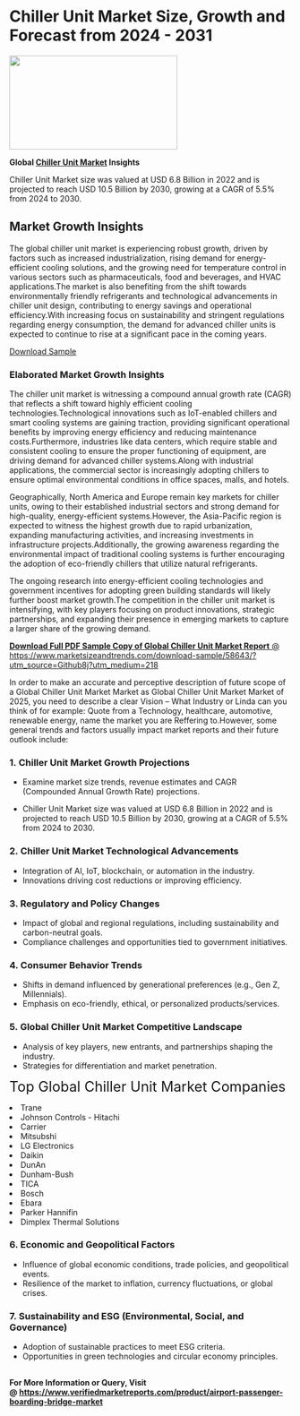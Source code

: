 <H1>Chiller Unit Market Size, Growth and Forecast from 2024 - 2031</H1><img class="aligncenter size-medium wp-image-584254" src="https://thirdeyenews.in/wp-content/uploads/2024/09/Global-Market-Research-300x168.jpeg" alt="" width="300" height="168" /><p><strong>Global&nbsp;<a href="https://www.marketsizeandtrends.com/download-sample/58643/?utm_source=Github8j?utm_medium=218">Chiller Unit Market</a> Insights</strong></p><p>Chiller Unit Market size was valued at USD 6.8 Billion in 2022 and is projected to reach USD 10.5 Billion by 2030, growing at a CAGR of 5.5% from 2024 to 2030.</p><p><h2>Market Growth Insights</h2> <p>The global chiller unit market is experiencing robust growth, driven by factors such as increased industrialization, rising demand for energy-efficient cooling solutions, and the growing need for temperature control in various sectors such as pharmaceuticals, food and beverages, and HVAC applications.The market is also benefiting from the shift towards environmentally friendly refrigerants and technological advancements in chiller unit design, contributing to energy savings and operational efficiency.With increasing focus on sustainability and stringent regulations regarding energy consumption, the demand for advanced chiller units is expected to continue to rise at a significant pace in the coming years.</p> <p><a href="#">Download Sample</a></p> <h3>Elaborated Market Growth Insights</h3> <p>The chiller unit market is witnessing a compound annual growth rate (CAGR) that reflects a shift toward highly efficient cooling technologies.Technological innovations such as IoT-enabled chillers and smart cooling systems are gaining traction, providing significant operational benefits by improving energy efficiency and reducing maintenance costs.Furthermore, industries like data centers, which require stable and consistent cooling to ensure the proper functioning of equipment, are driving demand for advanced chiller systems.Along with industrial applications, the commercial sector is increasingly adopting chillers to ensure optimal environmental conditions in office spaces, malls, and hotels.</p> <p>Geographically, North America and Europe remain key markets for chiller units, owing to their established industrial sectors and strong demand for high-quality, energy-efficient systems.However, the Asia-Pacific region is expected to witness the highest growth due to rapid urbanization, expanding manufacturing activities, and increasing investments in infrastructure projects.Additionally, the growing awareness regarding the environmental impact of traditional cooling systems is further encouraging the adoption of eco-friendly chillers that utilize natural refrigerants.</p> <p>The ongoing research into energy-efficient cooling technologies and government incentives for adopting green building standards will likely further boost market growth.The competition in the chiller unit market is intensifying, with key players focusing on product innovations, strategic partnerships, and expanding their presence in emerging markets to capture a larger share of the growing demand.</p> <p><a href="#"></p><p><span class=""><strong>Download Full PDF Sample Copy of Global Chiller Unit Market Report</strong> @ <a href="https://www.marketsizeandtrends.com/download-sample/58643/?utm_source=Github8j?utm_medium=218" target="_blank">https://www.marketsizeandtrends.com/download-sample/58643/?utm_source=Github8j?utm_medium=218</a></span></p><p>In order to make an accurate and perceptive description of future scope of a Global&nbsp;Chiller Unit Market Market as Global&nbsp;Chiller Unit Market Market of 2025, you need to describe a clear Vision &ndash; What Industry or Linda can you think of for example: Quote from a Technology, healthcare, automotive, renewable energy, name the market you are Reffering to.However, some general trends and factors usually impact market reports and their future outlook include:</p><h3>1.&nbsp;<strong>Chiller Unit Market Growth Projections</strong></h3><ul><li>Examine market size trends, revenue estimates and CAGR (Compounded Annual Growth Rate) projections.</li><li><p>Chiller Unit Market size was valued at USD 6.8 Billion in 2022 and is projected to reach USD 10.5 Billion by 2030, growing at a CAGR of 5.5% from 2024 to 2030.</p></li></ul><h3>2.&nbsp;<strong>Chiller Unit Market Technological Advancements</strong></h3><ul><li>Integration of AI, IoT, blockchain, or automation in the industry.</li><li>Innovations driving cost reductions or improving efficiency.</li></ul><h3>3.&nbsp;<strong>Regulatory and Policy Changes</strong></h3><ul><li>Impact of global and regional regulations, including sustainability and carbon-neutral goals.</li><li>Compliance challenges and opportunities tied to government initiatives.</li></ul><h3>4.&nbsp;<strong>Consumer Behavior Trends</strong></h3><ul><li>Shifts in demand influenced by generational preferences (e.g., Gen Z, Millennials).</li><li>Emphasis on eco-friendly, ethical, or personalized products/services.</li></ul><h3>5.&nbsp;<strong>Global Chiller Unit Market Competitive Landscape</strong></h3><ul><li>Analysis of key players, new entrants, and partnerships shaping the industry.</li><li>Strategies for differentiation and market penetration.</li></ul><p data-pm-slice="1 1 []"><span style="color: inherit; font-family: inherit; font-size: 25px;">Top Global Chiller Unit Market Companies</span></p><div class="" data-test-id=""><p><li>Trane</li><li> Johnson Controls - Hitachi</li><li> Carrier</li><li> Mitsubshi</li><li> LG Electronics</li><li> Daikin</li><li> DunAn</li><li> Dunham-Bush</li><li> TICA</li><li> Bosch</li><li> Ebara</li><li> Parker Hannifin</li><li> Dimplex Thermal Solutions</li></p></div><h3>6.&nbsp;<strong>Economic and Geopolitical Factors</strong></h3><ul><li>Influence of global economic conditions, trade policies, and geopolitical events.</li><li>Resilience of the market to inflation, currency fluctuations, or global crises.</li></ul><h3>7.&nbsp;<strong>Sustainability and ESG (Environmental, Social, and Governance)</strong></h3><ul><li>Adoption of sustainable practices to meet ESG criteria.</li><li>Opportunities in green technologies and circular economy principles.</li></ul><h2><strong style="font-size: 14px;">For More Information or Query, Visit @&nbsp;</strong><a style="background-color: #ffffff; font-size: 14px;" href="https://www.marketsizeandtrends.com/report/chiller-unit-market/" target="_blank">https://www.verifiedmarketreports.com/product/airport-passenger-boarding-bridge-market</a></h2>